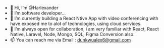 - 👋 Hi, I’m @Harlexander
- 👀 I’m software developer...
- 🌱 I’m currently building a React Ntive App with video conferencing with have exposed me to alot of technologies, using cloud services.
- 💞️ I’m always open for collaboration, i am very familiar with React, React Native, Laravel, Node, Mongo, SQL, Figma Conversion also.
- 📫 You can reach me via Email : dunkwualex6@gmail.com

<!---
Harlexander/Harlexander is a ✨ special ✨ repository because its `README.md` (this file) appears on your GitHub profile.
You can click the Preview link to take a look at your changes.
--->
